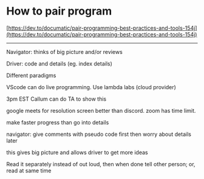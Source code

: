 # How to pair program

[https://dev.to/documatic/pair-programming-best-practices-and-tools-154j](https://dev.to/documatic/pair-programming-best-practices-and-tools-154j)

---

Navigator: thinks of big picture and/or reviews 

Driver: code and details (eg. index details)

Different paradigms

VScode can do live programming. Use lambda labs (cloud provider)

3pm EST Callum can do TA to show this

google meets for resolution screen better than discord. zoom has time limit.

make faster progress than go into details

navigator: give comments with pseudo code first then worry about details later

this gives big picture and allows driver to get more ideas

Read it separately instead of out loud, then when done tell other person; or, read at same time